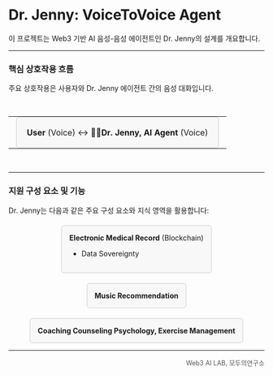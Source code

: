 # Dr. Jenny: VoiceToVoice Agent

이 프로젝트는 Web3 기반 AI 음성-음성 에이전트인 Dr. Jenny의 설계를 개요합니다.

---

### 핵심 상호작용 흐름

주요 상호작용은 사용자와 Dr. Jenny 에이전트 간의 음성 대화입니다.

<div style="text-align: center; margin: 30px 0;">
  <table style="display: inline-block; border-collapse: collapse; vertical-align: middle;">
    <tbody>
      <tr>
        <!-- User Box Cell -->
        <td style="padding: 0 15px; vertical-align: middle;">
          <div style="border: 1px solid #ccc; padding: 20px; text-align: center; background-color: #f8f8f8; border-radius: 5px; min-width: 120px; display: inline-block;">
            <strong>User</strong> (Voice) ↔ 👩‍⚕️<strong>Dr. Jenny, AI Agent</strong> (Voice)
          </div>
        </td>
      </tr>
    </tbody>
  </table>
</div>

---

### 지원 구성 요소 및 기능

Dr. Jenny는 다음과 같은 주요 구성 요소와 지식 영역을 활용합니다:

<div style="display: flex; justify-content: center; gap: 20px; flex-wrap: wrap; margin-top: 20px;">

  <!-- EMR Box -->
  <div style="border: 1px solid #ccc; padding: 15px; text-align: left; background-color: #f8f8f8; border-radius: 5px; min-width: 220px;">
    <strong>Electronic Medical Record</strong> (Blockchain)<br>
    <ul>
        <li>Data Sovereignty</li>
    </ul>
  </div>

  <!-- Coaching Box -->
  <div style="border: 1px solid #ccc; padding: 15px; text-align: center; background-color: #f8f8f8; border-radius: 5px; min-width: 150px; display: flex; flex-direction: column; justify-content: center;">
    <strong>Music Recommendation</strong>
  </div>

  <!-- Exercise Box -->
  <div style="border: 1px solid #ccc; padding: 15px; text-align: center; background-color: #f8f8f8; border-radius: 5px; min-width: 150px; display: flex; flex-direction: column; justify-content: center;">
    <strong>Coaching Counseling Psychology, Exercise Management</strong>
  </div>

</div>

---

<p align="right" style="font-size: 0.9em; color: #555;">
  Web3 AI LAB, 모두의연구소
</p>